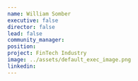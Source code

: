 ```yaml
---
name: William Somber
executive: false
director: false
lead: false
community_manager:   
position:  
project: FinTech Industry
image: ../assets/default_exec_image.png
linkedin:
---
```

